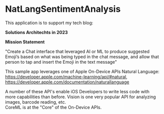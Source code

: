 # NatLangSentimentAnalysis

This application is to support my tech blog:

**Solutions Architechts in 2023**

**Mission Statement**

"Create a Chat interface that leveraged AI or ML
to produce suggested Emoji’s based on what was being typed in the chat message, and allow that person to tap and insert the Emoji in the text message"

This sample app leverages one of Apple On-Device APIs Natural Language:   https://developer.apple.com/machine-learning/api/#natural, https://developer.apple.com/documentation/naturallanguage


A number of these API's enable iOS Developers to write less code
with more capabilities than before.  Vision is one very popular API for analyzing images, barcode reading, etc.  
CoreML is at the "Core" of the On-Device APIs.




